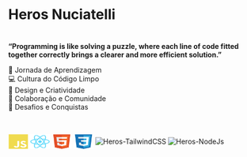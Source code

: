 # Heros Nuciatelli

#

  **“Programming is like solving a puzzle, where each line of code fitted together correctly brings a clearer and more efficient solution.”**
  
  🌱 Jornada de Aprendizagem<br>
  💻 Cultura do Código Limpo<br>
  🎨 Design e Criatividade<br>
  💪 Colaboração e Comunidade<br>
  🚀 Desafios e Conquistas<br>
  
##
<div style="display: inline-block"><br>
  <img align="center" alt="Heros-Js" height="30" width="40" src="https://raw.githubusercontent.com/devicons/devicon/master/icons/javascript/javascript-plain.svg">
  <img align="center" alt="Heros-React" height="30" width="40" src="https://raw.githubusercontent.com/devicons/devicon/master/icons/react/react-original.svg">
  <img align="center" alt="Heros-HTML" height="30" width="40" src="https://raw.githubusercontent.com/devicons/devicon/master/icons/html5/html5-original.svg">
  <img align="center" alt="Heros-CSS" height="30" width="40" src="https://raw.githubusercontent.com/devicons/devicon/master/icons/css3/css3-original.svg">
  <img align="center" alt="Heros-TailwindCSS" width="30" src="https://upload.wikimedia.org/wikipedia/commons/thumb/d/d5/Tailwind_CSS_Logo.svg/2048px-Tailwind_CSS_Logo.svg.png">
  <img align="center" alt="Heros-NodeJs" width='30' src="https://static-00.iconduck.com/assets.00/node-js-icon-227x256-913nazt0.png">
</div>
